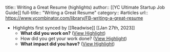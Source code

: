 title:: Writing a Great Resume (highlights)
author:: [[YC Ultimate Startup Job Guide]]
full-title:: "Writing a Great Resume"
category:: #articles
url:: https://www.ycombinator.com/library/FB-writing-a-great-resume

- Highlights first synced by [[Readwise]] [[Jan 27th, 2023]]
	- **What did you work on?** ([View Highlight](https://read.readwise.io/read/01gqr3n02c87f68nk34wm8787q))
	- How did you get your work done? ([View Highlight](https://read.readwise.io/read/01gqr3n999er8zwv0kecy2w5pn))
	- **What impact did you have?** ([View Highlight](https://read.readwise.io/read/01gqr3nc0np9h5fr48vvy4sap8))